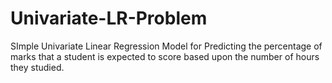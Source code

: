 # Univariate-LR-Problem
SImple Univariate Linear Regression Model for Predicting the percentage of marks that a student is expected to score based upon the number of hours they studied.
